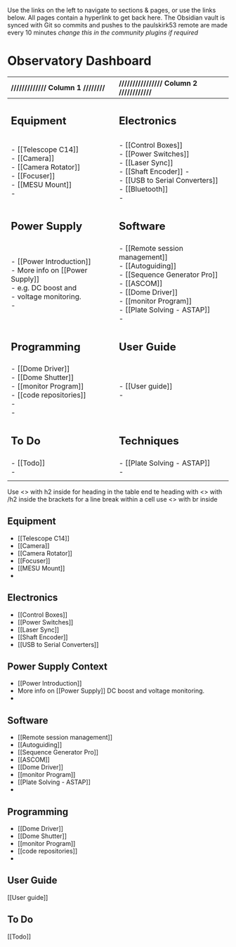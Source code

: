 Use the links on the left to navigate to sections & pages, or use the links below. All pages contain a hyperlink to get back here.
The Obsidian vault is synced with Git so commits and pushes to the paulskirk53 remote are made every 10 minutes *change this in the community plugins if required*

# Observatory Dashboard

| ///////////// Column 1 ////////                                                                                    | //////////////// Column 2 ////////////                                                                                                                                                |
| :----------------------------------------------------------------------------------------------------------------- | :------------------------------------------------------------------------------------------------------------------------------------------------------------------------------------ |
| <h2>Equipment</h2>                                                                                                 | <h2>Electronics</h2>                                                                                                                                                                  |
|                                                                                                                    |                                                                                                                                                                                       |
| - [[Telescope C14]]<br>- [[Camera]]<br>- [[Camera Rotator]]<br>- [[Focuser]]<br>- [[MESU Mount]]<br>-              | - [[Control Boxes]]<br>- [[Power Switches]]<br>- [[Laser Sync]]<br>- [[Shaft Encoder]] - <br>- [[USB to Serial Converters]]<br>- [[Bluetooth]]<br>-                                   |
| <h2>Power Supply</h2>                                                                                              | <h2>Software</h2>                                                                                                                                                                     |
| - [[Power Introduction]]<br>- More info on [[Power Supply]] <br>- e.g. DC boost and <br>- voltage monitoring.<br>- | - [[Remote session management]]<br>- [[Autoguiding]]<br>- [[Sequence Generator Pro]]<br>- [[ASCOM]]<br>- [[Dome Driver]]<br>- [[monitor Program]]<br>- [[Plate Solving - ASTAP]]<br>- |
| <h2>Programming</h2>                                                                                               | <h2>User Guide</h2>                                                                                                                                                                   |
| - [[Dome Driver]]<br>- [[Dome Shutter]]<br>- [[monitor Program]]<br>- [[code repositories]]<br>- <br>-             | - [[User guide]]<br>-                                                                                                                                                                 |
| <h2>To Do</h2>                                                                                                     | <h2>Techniques</h2>                                                                                                                                                                   |
| - [[Todo]]<br>-                                                                                                    | - [[Plate Solving - ASTAP]]<br>-                                                                                                                                                      |
|                                                                                                                    |                                                                                                                                                                                       |

Use <> with h2 inside for heading in the table end te heading with <> with /h2 inside the brackets
for a line break within a cell use <> with br inside

## Equipment
- [[Telescope C14]]
- [[Camera]]
- [[Camera Rotator]]
- [[Focuser]]
- [[MESU Mount]]
- 
## Electronics
- [[Control Boxes]]
- [[Power Switches]]
- [[Laser Sync]]
- [[Shaft Encoder]]
- [[USB to Serial Converters]]
## Power Supply Context
- [[Power Introduction]]
- More info on [[Power Supply]] DC boost and voltage monitoring.
- 
## Software
- [[Remote session management]]
- [[Autoguiding]]
- [[Sequence Generator Pro]]
- [[ASCOM]]
- [[Dome Driver]]
- [[monitor Program]]
- [[Plate Solving - ASTAP]]
- 
## Programming
- [[Dome Driver]]
- [[Dome Shutter]]
- [[monitor Program]]
- [[code repositories]]
- 
## User Guide
[[User guide]]

## To Do
[[Todo]]














